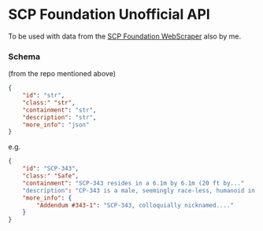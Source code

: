 # SCP Foundation Unofficial API
To be used with data from the [SCP Foundation WebScraper](https://github.com/rakhadjo/scp-scraper) also by me.

### Schema 
(from the repo mentioned above)
```json
{
    "id": "str",
    "class:" "str",
    "containment": "str",
    "description": "str",
    "more_info": "json"
}
```
e.g.
```json
{
    "id": "SCP-343",
    "class:" "Safe",
    "containment": "SCP-343 resides in a 6.1m by 6.1m (20 ft by..."
    "description": "CP-343 is a male, seemingly race-less, humanoid in...",
    "more_info": {
        "Addendum #343-1": "SCP-343, colloquially nicknamed...."
    }
}
```
